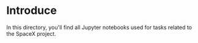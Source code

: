 # Introduce
In this directory, you'll find all Jupyter notebooks used for tasks related to the SpaceX project.
